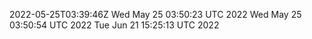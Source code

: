 2022-05-25T03:39:46Z
Wed May 25 03:50:23 UTC 2022
Wed May 25 03:50:54 UTC 2022
Tue Jun 21 15:25:13 UTC 2022
